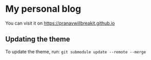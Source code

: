 # My personal blog

You can visit it on https://pranavwillbreakit.github.io

## Updating the theme

To update the theme, run: `git submodule update --remote --merge`
